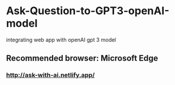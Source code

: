 # Ask-Question-to-GPT3-openAI-model
integrating web app with  openAI gpt 3 model

## Recommended browser: Microsoft Edge

### http://ask-with-ai.netlify.app/
